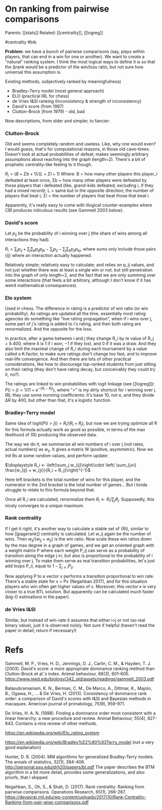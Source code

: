 # On ranking from pairwise comparisons

Parents: [[stats]]
Related: [[centrality]], [[logreg]]

#centrality #bib


**Problem:** we have a bunch of pairwise comparisons (say, plays within players, that can end in a win for one or another). We want to create a "natural" ranking system. I think the most logical ways to define it is so that the Δrank would be a predictor of the win/loss ratio, but not sure how universal this assumption is.

Existing methods, subjectively ranked by meaningfulness)
* Bradley–Terry model (most general approach)
* ELO (practical IRL for chess)
* de Vries I&SI ranking	 (Inconsistency & strength of inconsistency)
* David's score (from 1987)
* Clutton-Brock (from 1979) - old, bad

Now descriptions, from older and simpler, to fancier:

### Clutton-Brock

Old and seems completely random and useless. Like, why one would even? I would guess, that's for computational reasons, in those old cave-times. Doesn't look at actual probabilities of defeat; makes seemingly arbitrary assumptions about reaching into the graph (length=2). There's a bit of prophetic centrality-like feeling to it though.

$R_i =(B+Σb+1)/(L+Σl+1)$
Where: B = how many other players this player_i defeated at least once, Σb = how many other players were defeated by those players that i defeated (like, grand-kids defeated; excluding i, if they had a mixed record); L = same but in the opposite direction; the number of players that beat i; Σl = the number of players that beat those that beat i.

Apparently, it's really easy to come with illogical counter-examples where CBI produces ridiculous results (see Gammell 2003 below).

### David's score

Let $p_{ij}$ be the probability of i winning over j (the share of wins among all interactions they had).

$\displaystyle R_i = \sum_j p_{ij} + \sum_j \sum_k p_{ij} p_{jk} - \sum_j p_{ji} - \sum_j \sum_k p_{ji} p_{kj}$, where sums only include those pairs {ij} where an interaction actually happened.

Relatively simple; relatively easy to calculate; and relies on p_ij values, and not just whether there was at least a single win or not, but still penetration into the graph of only length=2, and the fact that we are only summing over some interactions (that feels a bit arbitrary, although I don't know if it has weird mathematical consequences).

### Elo system

Used in chess. The difference in rating is a predictor of win ratio (or win probability). As ratings are updated all the time, essentially most rating agencies do something like "live rating propagation", when if i wins over j, some part of j's rating is added to i's rating, and then both rating are renormalized. And the opposite for the loss.

In practice, after a game between i and j they change R_i by te value of R_j + δ∙400, where δ is 1 if i won, −1 if they lost, and 0 if it was a draw. And they also limit the maximal change of R_i during each tournament by a value called a K-factor, to make sure ratings don't change too fast, and to improve real-life convergence. And then there are lots of other practical considerations, like how to discourage top-ranked students from just sitting on their rating (they don't have rating decay, but conceivably they could try it, no?).

The ratings are linked to win probabilities with logit linkage (see [[logreg]]):
$P(i>j)=1/(1+e^{-(R_i-R_j)})$, where ">" is my dirty shortcut for i winning over j.
IRL they use some norming coefficients: it's base 10, not e, and they divide ΔR by 400, but other than that, it's a logistic function.

### Bradley–Terry model

Same idea of $\text{logit}(P(i>j)) = R_i / (R_i + R_j)$, but now we are trying optimize all R for this formula actually work as good as possible, in terms of the max likelihood of {R} producing the observed data.

The way we do it, we summarize all win numbers of i over j (not rates, actual numbers) as $w_{ij}$. It gives a matrix W (positive, asymmetric). Now we init Rs at some random values, and perform update:

$\displaystyle R_i ← \left(\sum_j w_{ij}\right)\cdot \left( \sum_{j≠i} \frac{w_{ij} + w_{ji}}{R_i + R_j}\right)^{-1}$

Here left brackets is the total number of wins for this player, and the numerator in the 2nd bracket is the total number of games… But I kinda struggle to relate to this formula beyond that.

Once all R_i are calculated, renormalize them $R_i ← R_i / \sum_j R_j$. Supposedly, this nicely converges to a unique maximum.

### Rank centrality

If I get it right, it's another way to calculate a stable set of {Ri}, similar to how [[pagerank]] centrality is calculated. Let w_ij again be the number of wins. Then $w_{ij}/(w_{ij} + w_{ji})$ is the win ratio. Now scale these win ratios down by the max degree in a graph of games, and we get an oriented graph with a weight matrix P where each weight P_ij can serve as a probability of transition along the edge j→i, but also is proportional to the probability of i winning over j. To make them serve as real transition probabilities, let's just add loops P_ii, equal to $1-\sum_{j≠i}P_{ij}$.

Now applying P to a vector x performs a transition proportional to win rate. There's a stable state for x = Px (Negahban 2017), and for this situation players who win often get higher values of x. Moreover, this vector x is very closer to a true BTL solution. But apparently can be calculated much faster (big-O estimations in the paper).

### de Vries I&SI

Similar, but instead of win-rate it assumes that either i>j or not (so real binary value), just it is observed noisly. Not sure if helpful (haven't read the paper in detail; return if necessary!)

# Refs

Gammell, M. P., Vries, H. D., Jennings, D. J., Carlin, C. M., & Hayden, T. J. (2003). David's score: a more appropriate dominance ranking method than Clutton-Brock et al.'s index. Animal behaviour, 66(3), 601-605.
https://www.reed.edu/biology/342_old/assets/readings/gammell_2003.pdf

Balasubramaniam, K. N., Berman, C. M., De Marco, A., Dittmar, K., Majolo, B., Ogawa, H., ... & De Vries, H. (2013). Consistency of dominance rank order: a comparison of David's scores with I&SI and Bayesian methods in macaques. American journal of primatology, 75(9), 959-971.

De Vries, H. A. N. (1998). Finding a dominance order most consistent with a linear hierarchy: a new procedure and review. Animal Behaviour, 55(4), 827-843.
Contains a nice review of other methods.

https://en.wikipedia.org/wiki/Elo_rating_system

https://en.wikipedia.org/wiki/Bradley%E2%80%93Terry_model
(not a very good explanation)

Hunter, D. R. (2004). MM algorithms for generalized Bradley-Terry models. The annals of statistics, 32(1), 384-406. http://personal.psu.edu/drh20/papers/bt.pdf
The paper describes the BTM algorithm in a bit more detail, provides some generalizations, and also proofs, that I skipped.

Negahban, S., Oh, S., & Shah, D. (2017). Rank centrality: Ranking from pairwise comparisons. Operations Research, 65(1), 266-287.
https://devavrat.mit.edu/wp-content/uploads/2017/10/Rank-Centrality-Ranking-from-pair-wise-comparisons.pdf